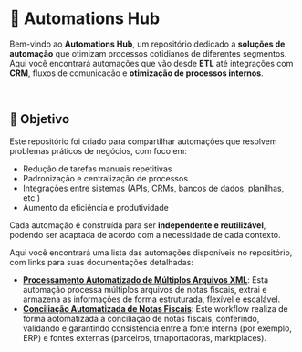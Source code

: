 # 🤖 Automations Hub

Bem-vindo ao **Automations Hub**, um repositório dedicado a **soluções de automação** que otimizam processos cotidianos de diferentes segmentos.  
Aqui você encontrará automações que vão desde **ETL** até integrações com **CRM**, fluxos de comunicação e **otimização de processos internos**.

<br>

## 🎯 Objetivo

Este repositório foi criado para compartilhar automações que resolvem problemas práticos de negócios, com foco em:

- Redução de tarefas manuais repetitivas  
- Padronização e centralização de processos  
- Integrações entre sistemas (APIs, CRMs, bancos de dados, planilhas, etc.)  
- Aumento da eficiência e produtividade  

Cada automação é construída para ser **independente e reutilizável**, podendo ser adaptada de acordo com a necessidade de cada contexto.

Aqui você encontrará uma lista das automações disponíveis no repositório, com links para suas documentações detalhadas:

* [**Processamento Automatizado de Múltiplos Arquivos XML**](https://github.com/LRLeite/Automations/tree/main/Process%20multiple%20XMLs%20files): Esta automação processa múltiplos arquivos de notas fiscais, extrai e armazena as informações de forma estruturada, flexível e escalável.
* [**Conciliação Automatizada de Notas Fiscais**](https://github.com/LRLeite/Automations/tree/main/Concilia%C3%A7%C3%A3o%20Automatizada%20de%20Notas%20Fiscais): Este workflow realiza de forma aotomatizada a conciliação de notas fiscais, conferindo, validando e garantindo consistência entre a fonte interna (por exemplo, ERP) e fontes externas (parceiros, trnaportadoras, marktplaces).

